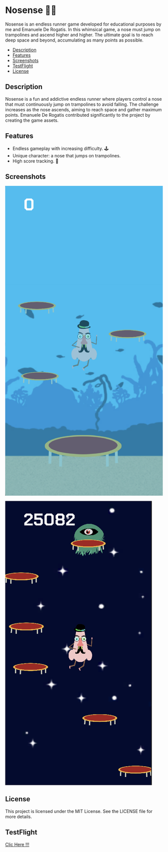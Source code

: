 # Nosense 👃🏻

Nosense is an endless runner game developed for educational purposes by me and Emanuele De Rogatis. In this whimsical game, a nose must jump on trampolines and ascend higher and higher. The ultimate goal is to reach deep space and beyond, accumulating as many points as possible.


- [Description](#description)
- [Features](#features)
- [Screenshots](#screenshots)
- [TestFlight](#testflight)
- [License](#license)

## Description

Nosense is a fun and addictive endless runner where players control a nose that must continuously jump on trampolines to avoid falling. The challenge increases as the nose ascends, aiming to reach space and gather maximum points. Emanuele De Rogatis contributed significantly to the project by creating the game assets.

## Features

- Endless gameplay with increasing difficulty. 🕹️
- Unique character: a nose that jumps on trampolines. 
- High score tracking. 💯

## Screenshots

![Screenshot of the game !!](Screen1.png)

![Screenshot of the game !!](Screen2.png)

## License

This project is licensed under the MIT License. See the LICENSE file for more details.

## TestFlight

[Clic Here !!!](https://testflight.apple.com/join/rqMslbnZ)

